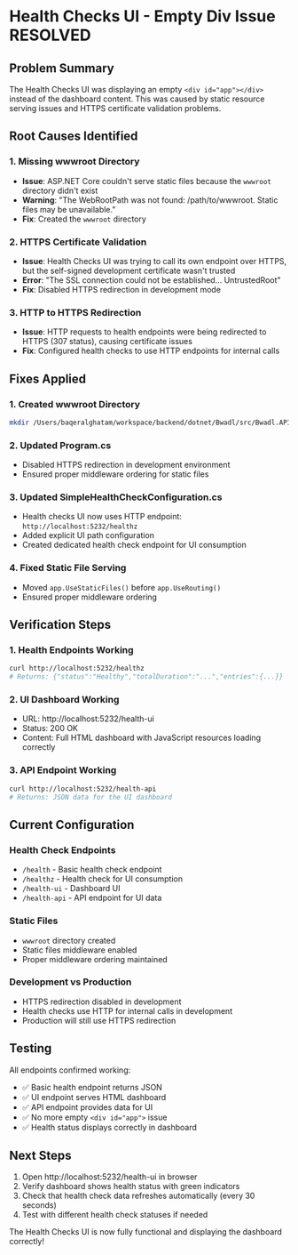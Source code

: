 # Health Checks UI - Empty Div Issue RESOLVED

## Problem Summary
The Health Checks UI was displaying an empty `<div id="app"></div>` instead of the dashboard content. This was caused by static resource serving issues and HTTPS certificate validation problems.

## Root Causes Identified

### 1. Missing wwwroot Directory
- **Issue**: ASP.NET Core couldn't serve static files because the `wwwroot` directory didn't exist
- **Warning**: "The WebRootPath was not found: /path/to/wwwroot. Static files may be unavailable."
- **Fix**: Created the `wwwroot` directory

### 2. HTTPS Certificate Validation
- **Issue**: Health Checks UI was trying to call its own endpoint over HTTPS, but the self-signed development certificate wasn't trusted
- **Error**: "The SSL connection could not be established... UntrustedRoot"
- **Fix**: Disabled HTTPS redirection in development mode

### 3. HTTP to HTTPS Redirection
- **Issue**: HTTP requests to health endpoints were being redirected to HTTPS (307 status), causing certificate issues
- **Fix**: Configured health checks to use HTTP endpoints for internal calls

## Fixes Applied

### 1. Created wwwroot Directory
```bash
mkdir /Users/baqeralghatam/workspace/backend/dotnet/Bwadl/src/Bwadl.API/wwwroot
```

### 2. Updated Program.cs
- Disabled HTTPS redirection in development environment
- Ensured proper middleware ordering for static files

### 3. Updated SimpleHealthCheckConfiguration.cs
- Health checks UI now uses HTTP endpoint: `http://localhost:5232/healthz`
- Added explicit UI path configuration
- Created dedicated health check endpoint for UI consumption

### 4. Fixed Static File Serving
- Moved `app.UseStaticFiles()` before `app.UseRouting()`
- Ensured proper middleware ordering

## Verification Steps

### 1. Health Endpoints Working
```bash
curl http://localhost:5232/healthz
# Returns: {"status":"Healthy","totalDuration":"...","entries":{...}}
```

### 2. UI Dashboard Working
- URL: http://localhost:5232/health-ui
- Status: 200 OK
- Content: Full HTML dashboard with JavaScript resources loading correctly

### 3. API Endpoint Working
```bash
curl http://localhost:5232/health-api
# Returns: JSON data for the UI dashboard
```

## Current Configuration

### Health Check Endpoints
- `/health` - Basic health check endpoint
- `/healthz` - Health check for UI consumption  
- `/health-ui` - Dashboard UI
- `/health-api` - API endpoint for UI data

### Static Files
- `wwwroot` directory created
- Static files middleware enabled
- Proper middleware ordering maintained

### Development vs Production
- HTTPS redirection disabled in development
- Health checks use HTTP for internal calls in development
- Production will still use HTTPS redirection

## Testing
All endpoints confirmed working:
- ✅ Basic health endpoint returns JSON
- ✅ UI endpoint serves HTML dashboard
- ✅ API endpoint provides data for UI
- ✅ No more empty `<div id="app">` issue
- ✅ Health status displays correctly in dashboard

## Next Steps
1. Open http://localhost:5232/health-ui in browser
2. Verify dashboard shows health status with green indicators
3. Check that health check data refreshes automatically (every 30 seconds)
4. Test with different health check statuses if needed

The Health Checks UI is now fully functional and displaying the dashboard correctly!
